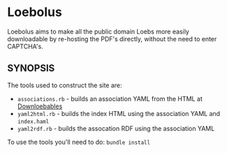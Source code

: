# Loebolus
Loebolus aims to make all the public domain Loebs more easily downloadable by re-hosting the PDF's directly, without the need to enter CAPTCHA's.

## SYNOPSIS

The tools used to construct the site are:

 * `associations.rb` - builds an association YAML from the HTML at [Downloebables](http://www.edonnelly.com/loebs.html)
 * `yaml2html.rb` - builds the index HTML using the association YAML and `index.haml`
 * `yaml2rdf.rb` - builds the assocation RDF using the association YAML

To use the tools you'll need to do: `bundle install`
